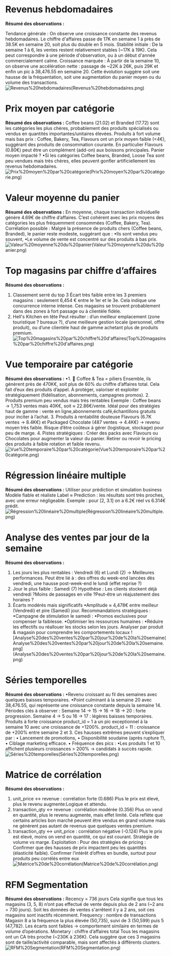 # Revenus hebdomadaires 
**Résumé des observations :**

Tendance générale : On observe une croissance constante des revenus hebdomadaires. Le chiffre d'affaires passe de 17K en semaine 1 à près de 38.5K en semaine 20, soit plus du double en 5 mois.
 Stabilité initiale : De la semaine 1 à 6, les ventes restent relativement stables (~17K à 19K). Cela peut correspondre à une période d'observation, ou à un début d'année commercialement calme.
 Croissance marquée :
À partir de la semaine 10, on observe une accélération nette : passage de ~22K à 26K, puis 29K et enfin un pic à 38,476.55 en semaine 20.
Cette évolution suggère soit une hausse de la fréquentation, soit une augmentation du panier moyen ou du volume des transactions.
 ![Revenus%20hebdomadaires(Revenus%20hebdomadaires.png)](Revenus%20hebdomadaires.png)

# Prix moyen par catégorie 
**Résumé des observations :**
Coffee beans (21.02) et Branded (17.72) sont les catégories les plus chères, probablement des produits spécialisés ou vendus en quantités importantes/unitaires élevées.
 Produits à fort volume mais bas prix :
Coffee, Bakery, Tea, Flavours ont un prix moyen faible (<4€), suggérant des produits de consommation courante.
En particulier Flavours (0.80€) peut être un complément (add-on) aux boissons principales.
 Panier moyen impacté ?
•Si les catégories Coffee beans, Branded, Loose Tea sont peu vendues mais très chères, elles peuvent gonfler artificiellement les revenus hebdomadaires.
![Prix%20moyen%20par%20catégorie(Prix%20moyen%20par%20catégorie.png)](Prix%20moyen%20par%20catégorie.png)

# Valeur moyenne du panier
**Résumé des observations :**
En moyenne, chaque transaction individuelle génère 4.69€ de chiffre d’affaires.
C’est cohérent avec les prix moyens des catégories les plus fréquemment consommées (Coffee, Bakery, Tea).
 Corrélation possible :
Malgré la présence de produits chers (Coffee beans, Branded), le panier reste modeste, suggérant que :
•Ils sont vendus peu souvent,
•Le volume de vente est concentré sur des produits à bas prix.
![Valeur%20moyenne%20du%20panier(Valeur%20moyenne%20du%20panier.png)](Valeur%20moyenne%20du%20panier.png)
 # Top magasins par chiffre d’affaires
**Résumé des observations :**
1. Classement serré du top 3
Écart très faible entre les 3 premiers magasins : seulement 6,454 € entre le 1er et le 3e.
Cela indique une concurrence interne intense.
Ces magasins se trouvent probablement dans des zones à fort passage ou à clientèle fidèle.
2. Hell's Kitchen en tête
Peut résulter :
d’un meilleur emplacement (zone touristique ? bureaux ?),
d’une meilleure gestion locale (personnel, offre produit),
ou d’une clientèle haut de gamme achetant plus de produits premium.
![Top%20magasins%20par%20chiffre%20d'affaires(Top%20magasins%20par%20chiffre%20d'affaires.png)](Top%20magasins%20par%20chiffre%20d'affaires.png)
# Vue temporaire par catégorie
**Résumé des observations :**
•1. 🥇 Coffee & Tea = piliers
Ensemble, ils génèrent près de 470K€, soit plus de 60% du chiffre d’affaires total.
Cela fait d’eux des produits d’appel.
À protéger, valoriser et exploiter stratégiquement (fidélisation, abonnements, campagnes promos).
2.  Produits premium peu vendus mais très rentables
Exemple : Coffee beans → 1,753 ventes mais 40K€, soit ≈ 22.86€/vente.
Idéal pour des stratégies haut de gamme :
vente en ligne,abonnements café,échantillons gratuits pour inciter à l’achat.
3.  Produits à rentabilité douteuse
Flavours (6.7K ventes → 8.4K€) et Packaged Chocolate (487 ventes → 4.4K€) → revenu moyen très faible.
Risque d’être coûteux à gérer (logistique, stockage) pour peu de marge.
4.  Pistes stratégiques :
Créer des packs avec Flavours ou Chocolates pour augmenter la valeur du panier.
Retirer ou revoir le pricing des produits à faible rotation et faible revenu.
![Vue%20temporaire%20par%20catégorie(Vue%20temporaire%20par%20catégorie.png)](Vue%20temporaire%20par%20catégorie.png)
# Régression linéaire multiple
**Résumé des observations :**
Utiliser pour prédiction et simulation business
 Modèle fiable et réaliste
Label ≈ Prediction : les résultats sont très proches, avec une erreur négligeable.
Exemple : pour [2, 3.1] on a 6.2€ réel vs 6.314€ prédit.
![Régression%20linéaire%20multiple(Régression%20linéaire%20multiple.png)](Régression%20linéaire%20multiple.png)
# Analyse des ventes par jour de la semaine
**Résumé des observations :**
1. Les jours les plus rentables :
Vendredi (6) et Lundi (2) → Meilleures performances. Peut être lié à :
des offres du week-end lancées dès vendredi,
une hausse post-week-end le lundi (effet reprise ?)
 2. Jour le plus faible : Samedi (7)
Hypothèse :
Les clients stockent déjà vendredi ?Moins de passages en ville ?Peut-être un réajustement des horaires ?
3. Écarts modérés mais significatifs
•Amplitude ≈ 4,478€ entre meilleur (Vendredi) et pire (Samedi) jour.
 Recommandations stratégiques :
•Campagne de stimulation le samedi :
•Promos exclusives pour compenser la faiblesse.
•Optimiser les ressources humaines :
•Réduire les effectifs ou réallouer les stocks selon les jours.
Analyser par produit & magasin pour comprendre les comportements locaux
![Analyse%20des%20ventes%20par%20jour%20de%20la%20semaine(Analyse%20des%20ventes%20par%20jour%20de%20la%20semaine.png]
(Analyse%20des%20ventes%20par%20jour%20de%20la%20semaine.png)
# Séries temporelles
**Résumé des observations :**
•Revenu croissant au fil des semaines avec quelques baisses temporaires.
•Point culminant à la semaine 20 avec 38,476.55, qui représente une croissance constante depuis la semaine 14.
Périodes clés à observer :
Semaine 14 → 15 → 16 → 18 → 20 : forte progression.
Semaine 4 → 5 ou 16 → 17 : légères baisses temporaires.
Produits à forte croissance
product_id = 1 a un pic exceptionnel à la semaine 10 avec une croissance de +1200%.
product_id = 11 : croissance de +200% entre semaine 2 et 3.
Ces hausses extrêmes peuvent s’expliquer par :
• Lancement de promotions,
• Disponibilité soudaine (après rupture ?),
• Ciblage marketing efficace.
• Fréquence des pics :
•Les produits 1 et 10 affichent plusieurs croissances > 200% → candidats à succès rapide.
![Séries%20temporelles(Séries%20temporelles.png)](Séries%20temporelles.png)
# Matrice de corrélation
**Résumé des observations :**
 1. unit_price ↔ revenue : corrélation forte (0.686)
 Plus le prix est élevé, plus le revenu augmente:Logique et attendu.
 2. transaction_qty ↔ revenue : corrélation modérée (0.356)
Plus on vend en quantité, plus le revenu augmente, mais effet limité.
Cela reflète que certains articles bon marché peuvent être vendus en grand volume mais ne génèrent pas autant de revenus que quelques ventes premium.
3. transaction_qty ↔ unit_price : corrélation négative (-0.124)
Plus le prix est élevé, moins on vend en quantité, ce qui est courant.
Stratégie de volume vs marge.
 Exploitation :
Pour des stratégies de pricing :
Confirmer que des hausses de prix impactent peu les quantités (élasticité faible).
Confirmer l’intérêt d’offres en bundle, surtout pour produits peu corrélés entre eux
 ![Matrice%20de%20corrélation(Matrice%20de%20corrélation.png)](Matrice%20de%20corrélation.png)
# RFM Segmentation
**Résumé des observations :**
Recency = 736 jours
Cela signifie que tous les magasins (3, 5, 8) n’ont pas effectué de vente depuis plus de 2 ans (~2 ans = 730 jours).
Soit les données de ventes s'arrêtent il y a 2 ans, soit ces magasins sont inactifs récemment.
 Frequency : nombre de transactions
Magasin 8 a la fréquence la plus élevée (50,735), suivi de 3 (50,599) puis 5 (47,782).
Les écarts sont faibles → comportement similaire en termes de volume d’opérations.
 Monetary : chiffre d’affaires total
Tous les magasins ont un CA très proche (~230K à 236K).
Cela suggère que ces 3 magasins sont de taille/activité comparable, mais sont affectés à différents clusters.
 ![RFM%20Segmentation(RFM%20Segmentation.png)](RFM%20Segmentation.png)



